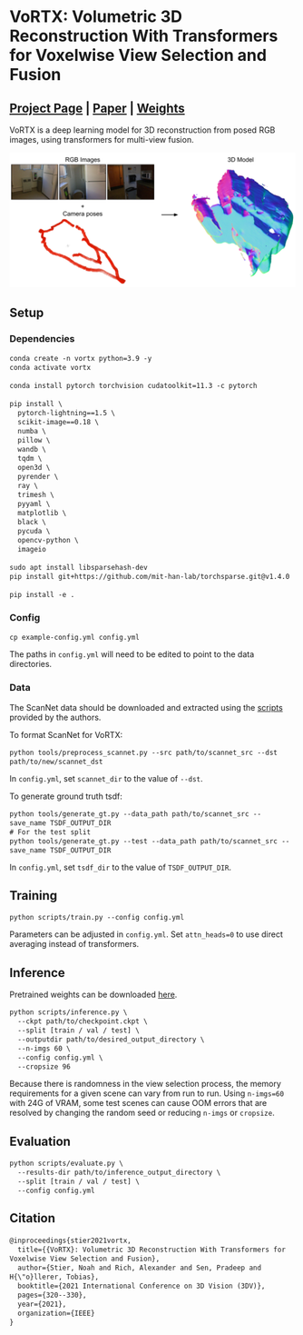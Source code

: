 # VoRTX: Volumetric 3D Reconstruction With Transformers for Voxelwise View Selection and Fusion

## [Project Page](https://noahstier.github.io/vortx/) | [Paper](https://arxiv.org/abs/2112.00236) | [Weights](https://drive.google.com/file/d/1I4qJplvs95b3mOnaEfCvF1vhnyEqJ0f9/view)

VoRTX is a deep learning model for 3D reconstruction from posed RGB images, using transformers for multi-view fusion.

![VoRTX inputs and outputs](assets/vortx.png)

## Setup

### Dependencies

```
conda create -n vortx python=3.9 -y
conda activate vortx

conda install pytorch torchvision cudatoolkit=11.3 -c pytorch

pip install \
  pytorch-lightning==1.5 \
  scikit-image==0.18 \
  numba \
  pillow \
  wandb \
  tqdm \
  open3d \
  pyrender \
  ray \
  trimesh \
  pyyaml \
  matplotlib \
  black \
  pycuda \
  opencv-python \
  imageio

sudo apt install libsparsehash-dev
pip install git+https://github.com/mit-han-lab/torchsparse.git@v1.4.0 

pip install -e .
```

### Config

```
cp example-config.yml config.yml
```
The paths in `config.yml` will need to be edited to point to the data directories.

### Data

The ScanNet data should be downloaded and extracted using the [scripts](https://github.com/ScanNet/ScanNet/tree/master/SensReader/python) provided by the authors.


To format ScanNet for VoRTX:
```
python tools/preprocess_scannet.py --src path/to/scannet_src --dst path/to/new/scannet_dst
```
In `config.yml`, set `scannet_dir` to the value of `--dst`.

To generate ground truth tsdf:
```
python tools/generate_gt.py --data_path path/to/scannet_src --save_name TSDF_OUTPUT_DIR
# For the test split
python tools/generate_gt.py --test --data_path path/to/scannet_src --save_name TSDF_OUTPUT_DIR
```
In `config.yml`, set `tsdf_dir` to the value of `TSDF_OUTPUT_DIR`.

## Training

```
python scripts/train.py --config config.yml
```
Parameters can be adjusted in `config.yml`.
Set `attn_heads=0` to use direct averaging instead of transformers.

## Inference

Pretrained weights can be downloaded [here](https://drive.google.com/file/d/1I4qJplvs95b3mOnaEfCvF1vhnyEqJ0f9/view).

```
python scripts/inference.py \
  --ckpt path/to/checkpoint.ckpt \
  --split [train / val / test] \
  --outputdir path/to/desired_output_directory \
  --n-imgs 60 \
  --config config.yml \
  --cropsize 96
```
Because there is randomness in the view selection process, the memory requirements for a given
scene can vary from run to run.
Using `n-imgs=60` with 24G of VRAM, some test scenes can cause OOM errors that are resolved by
changing the random seed or reducing `n-imgs` or `cropsize`.

## Evaluation

```
python scripts/evaluate.py \
  --results-dir path/to/inference_output_directory \
  --split [train / val / test] \
  --config config.yml
```

## Citation

```
@inproceedings{stier2021vortx,
  title={{VoRTX}: Volumetric 3D Reconstruction With Transformers for Voxelwise View Selection and Fusion},
  author={Stier, Noah and Rich, Alexander and Sen, Pradeep and H{\"o}llerer, Tobias},
  booktitle={2021 International Conference on 3D Vision (3DV)},
  pages={320--330},
  year={2021},
  organization={IEEE}
}
```
